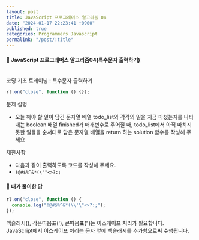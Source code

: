 ```yaml
---
layout: post
title: JavaScript 프로그래머스 알고리즘 04
date: "2024-01-17 22:23:41 +0900"
published: true
categories: Programmers Javascript
permalink: "/post/:title"
---
```


<h4>🤭 JavaScript 프로그래머스 알고리즘04(특수문자 출력하기)</h4>

<br>
코딩 기초 트레이닝 : 특수문자 출력하기

```javascript
rl.on("close", function () {});
```

문제 설명

- 오늘 해야 할 일이 담긴 문자열 배열 todo_list와 각각의 일을 지금 마쳤는지를 나타내는 boolean 배열 finished가 매개변수로 주어질 때, todo_list에서 아직 마치지 못한 일들을 순서대로 담은 문자열 배열을 return 하는 solution 함수를 작성해 주세요

제한사항

- 다음과 같이 출력하도록 코드를 작성해 주세요.
- `!@#$%^&*(\'"<>?:;`

<h4>🤭 내가 풀이한 답</h4>

```javascript
rl.on("close", function () {
  console.log("!@#$%^&*(\\'\"<>?:;");
});
```

백슬래시(\), 작은따옴표('), 큰따옴표(")는 이스케이프 처리가 필요합니다.<br>
JavaScript에서 이스케이프 처리는 문자 앞에 백슬래시를 추가함으로써 수행됩니다.
